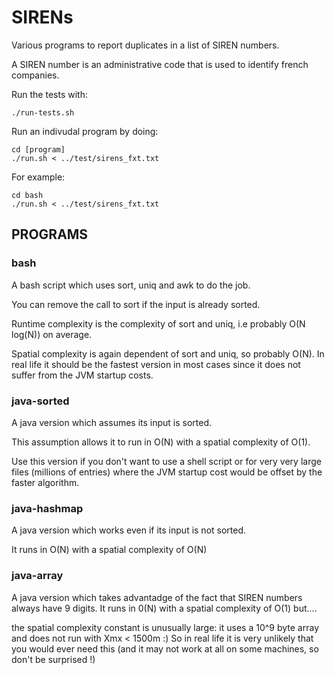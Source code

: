 # SIRENs

Various programs to report duplicates in a list of SIREN numbers.

A SIREN number is an administrative code that is used to identify french
companies.

Run the tests with:

```
./run-tests.sh
```

Run an indivudal program by doing:
```
cd [program]
./run.sh < ../test/sirens_fxt.txt
```

For example:
```
cd bash
./run.sh < ../test/sirens_fxt.txt
```

## PROGRAMS

### bash
A bash script which uses sort, uniq and awk to do the job.

You can remove the call to sort if the input is already sorted.

Runtime complexity is the complexity of sort and uniq, i.e probably O(N log(N))
on average.

Spatial complexity is again dependent of sort and uniq, so probably O(N). In
real life it should be the fastest version in most cases since it does not 
suffer from the JVM startup costs.

### java-sorted
A java version which assumes its input is sorted.

This assumption allows it to run in O(N) with a spatial complexity of O(1).

Use this version if you don't want to use a shell script or for very very 
large files (millions of entries) where the JVM startup cost would be offset
by the faster algorithm.

### java-hashmap
A java version which works even if its input is not sorted.

It runs in O(N) with a spatial complexity of O(N)

### java-array
A java version which takes advantadge of the fact that SIREN numbers always
have 9 digits. It runs in 0(N) with a spatial complexity of O(1) but....

the spatial complexity constant is unusually large: it uses a 10^9 byte 
array and does not run with Xmx < 1500m :) So in real life it is very unlikely
that you would ever need this (and it may not work at all on some machines, so
don't be surprised !)
